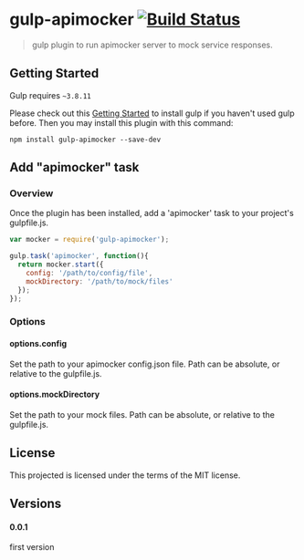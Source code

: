 # gulp-apimocker  [![Build Status](https://travis-ci.org/kent-wu/gulp-apimocker.svg?branch=master)](https://api.travis-ci.org/kent-wu/gulp-apimocker.svg)

> gulp plugin to run apimocker server to mock service responses.

## Getting Started
Gulp requires `~3.8.11`

Please check out this [Getting Started](https://github.com/gulpjs/gulp/blob/master/docs/getting-started.md) to install gulp if you haven't used gulp before.
Then you may install this plugin with this command:

```shell
npm install gulp-apimocker --save-dev
```

## Add "apimocker" task

### Overview
Once the plugin has been installed, add a 'apimocker' task to your project's gulpfile.js.

```js
var mocker = require('gulp-apimocker');

gulp.task('apimocker', function(){
  return mocker.start({
    config: '/path/to/config/file',
    mockDirectory: '/path/to/mock/files'
  });
});
```

### Options

#### options.config
Set the path to your apimocker config.json file.  Path can be absolute, or relative to the gulpfile.js.

#### options.mockDirectory
Set the path to your mock files.  Path can be absolute, or relative to the gulpfile.js.

## License
This projected is licensed under the terms of the MIT license.

## Versions
#### 0.0.1
first version

